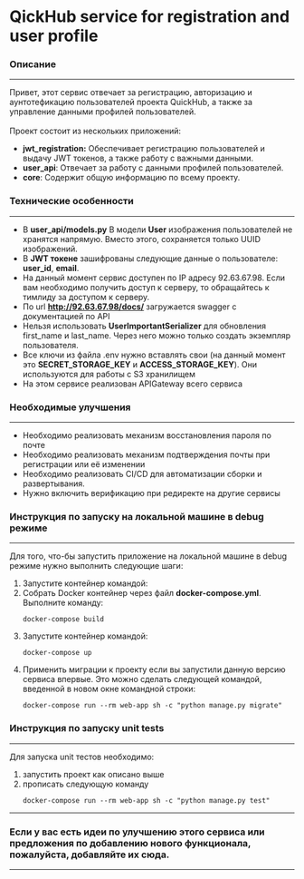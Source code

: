 # QickHub service for registration and user profile


### Описание

---------

Привет, этот сервис отвечает за регистрацию, авторизацию и аунтотефикацию пользователей проекта QuickHub, а также за управление данными профилей пользователей.
</br>
</br>
Проект состоит из нескольких приложений:
* **jwt_registration:** Обеспечивает регистрацию пользователей и выдачу JWT токенов, а также работу с важными данными.
* **user_api**: Отвечает за работу с данными профилей пользователей.
* **core**: Содержит общую информацию по всему проекту.

### Технические особенности 

---
* В **user_api/models.py** В модели **User** изображения пользователей не хранятся напрямую. Вместо этого, сохраняется только UUID изображений.
* В **JWT токене** зашифрованы следующие данные о пользователе: **user_id**, **email**.
* На данный момент сервис доступен по IP адресу 92.63.67.98. Если вам необходимо получить доступ к серверу, то обращайтесь к тимлиду за доступом к серверу.
* По url **http://92.63.67.98/docs/**  загружается swagger с документацией по API
* Нельзя использовать **UserImportantSerializer** для обновления first_name и last_name. Через него можно только создать экземпляр пользователя.
* Все ключи из файла .env нужно вставлять свои (на данный момент это **SECRET_STORAGE_KEY** и **ACCESS_STORAGE_KEY**). Они используются для работы с S3 хранилищем
* На этом сервисе реализован APIGateway всего сервиса

   
### Необходимые улучшения

---
* Необходимо реализовать механизм восстановления пароля по почте
* Необходимо реализовать механизм подтверждения почты при регистрации или её изменении
* Необходимо реализовать CI/CD для автоматизации сборки и развертывания.
* Нужно включить верификацию при редиректе на другие сервисы


### Инструкция по запуску на локальной машине в debug режиме

----

Для того, что-бы запустить приложение на локальной машине в debug режиме нужно выполнить следующие шаги:

1) Запустите контейнер командой:
2) Собрать Docker контейнер через файл **docker-compose.yml**. Выполните команду:
    ```commandline
    docker-compose build
    ```
3) Запустите контейнер командой:
    ```commandline
    docker-compose up
    ```
4) Применить миграции к проекту если вы запустили данную версию сервиса впервые. Это можно сделать следующей командой, введенной в новом окне командной строки:
    ```commandline
    docker-compose run --rm web-app sh -c "python manage.py migrate"
    ```

### Инструкция по запуску unit tests

---

Для запуска unit тестов необходимо:
1) запустить проект как описано выше
2) прописать следующую команду
   ```commandline
   docker-compose run --rm web-app sh -c "python manage.py test"
   ```
   
---

### Если у вас есть идеи по улучшению этого сервиса или предложения по добавлению нового функционала, пожалуйста, добавляйте их сюда.
---